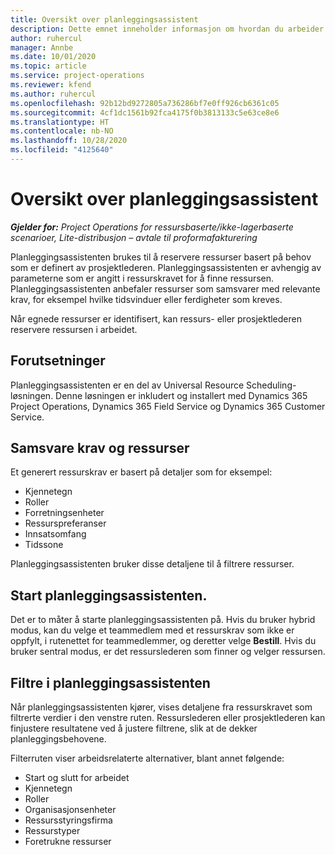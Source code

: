 ```yaml
---
title: Oversikt over planleggingsassistent
description: Dette emnet inneholder informasjon om hvordan du arbeider med planleggingsassistenten for å bestille ressurser.
author: ruhercul
manager: Annbe
ms.date: 10/01/2020
ms.topic: article
ms.service: project-operations
ms.reviewer: kfend
ms.author: ruhercul
ms.openlocfilehash: 92b12bd9272805a736286bf7e0ff926cb6361c05
ms.sourcegitcommit: 4cf1dc1561b92fca4175f0b3813133c5e63ce8e6
ms.translationtype: HT
ms.contentlocale: nb-NO
ms.lasthandoff: 10/28/2020
ms.locfileid: "4125640"
---
```

# <a name="schedule-assistant-overview"></a>Oversikt over planleggingsassistent

_**Gjelder for:** Project Operations for ressursbaserte/ikke-lagerbaserte scenarioer, Lite-distribusjon – avtale til proformafakturering_

Planleggingsassistenten brukes til å reservere ressurser basert på behov som er definert av prosjektlederen. Planleggingsassistenten er avhengig av parameterne som er angitt i ressurskravet for å finne ressursen. Planleggingsassistenten anbefaler ressurser som samsvarer med relevante krav, for eksempel hvilke tidsvinduer eller ferdigheter som kreves.

Når egnede ressurser er identifisert, kan ressurs- eller prosjektlederen reservere ressursen i arbeidet.

## <a name="prerequisites"></a>Forutsetninger

Planleggingsassistenten er en del av Universal Resource Scheduling-løsningen. Denne løsningen er inkludert og installert med Dynamics 365 Project Operations, Dynamics 365 Field Service og Dynamics 365 Customer Service.

## <a name="matching-requirements-and-resources"></a>Samsvare krav og ressurser

Et generert ressurskrav er basert på detaljer som for eksempel:

-   Kjennetegn
-   Roller
-   Forretningsenheter
-   Ressurspreferanser
-   Innsatsomfang
-   Tidssone

Planleggingsassistenten bruker disse detaljene til å filtrere ressurser.

## <a name="launch-the-schedule-assistant"></a>Start planleggingsassistenten.

Det er to måter å starte planleggingsassistenten på. Hvis du bruker hybrid modus, kan du velge et teammedlem med et ressurskrav som ikke er oppfylt, i rutenettet for teammedlemmer, og deretter velge **Bestill**. Hvis du bruker sentral modus, er det ressurslederen som finner og velger ressursen.

## <a name="schedule-assistant-filters"></a>Filtre i planleggingsassistenten

Når planleggingsassistenten kjører, vises detaljene fra ressurskravet som filtrerte verdier i den venstre ruten. Ressurslederen eller prosjektlederen kan finjustere resultatene ved å justere filtrene, slik at de dekker planleggingsbehovene.

Filterruten viser arbeidsrelaterte alternativer, blant annet følgende:

-   Start og slutt for arbeidet
-   Kjennetegn
-   Roller
-   Organisasjonsenheter
-   Ressursstyringsfirma
-   Ressurstyper
-   Foretrukne ressurser
